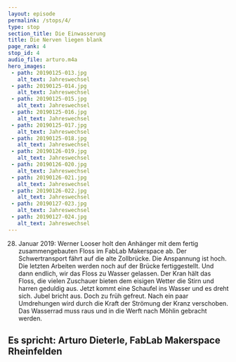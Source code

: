 ```yaml
---
layout: episode
permalink: /stops/4/
type: stop
section_title: Die Einwasserung
title: Die Nerven liegen blank
page_rank: 4
stop_id: 4
audio_file: arturo.m4a
hero_images:
 - path: 20190125-013.jpg
   alt_text: Jahreswechsel
 - path: 20190125-014.jpg
   alt_text: Jahreswechsel
 - path: 20190125-015.jpg
   alt_text: Jahreswechsel
 - path: 20190125-016.jpg
   alt_text: Jahreswechsel
 - path: 20190125-017.jpg
   alt_text: Jahreswechsel
 - path: 20190125-018.jpg
   alt_text: Jahreswechsel
 - path: 20190126-019.jpg
   alt_text: Jahreswechsel
 - path: 20190126-020.jpg
   alt_text: Jahreswechsel
 - path: 20190126-021.jpg
   alt_text: Jahreswechsel
 - path: 20190126-022.jpg
   alt_text: Jahreswechsel
 - path: 20190127-023.jpg
   alt_text: Jahreswechsel
 - path: 20190127-024.jpg
   alt_text: Jahreswechsel
---
```


28. Januar 2019:
Werner Looser holt den Anhänger mit dem fertig zusammengebauten Floss im FabLab Makerspace ab. Der Schwertransport fährt auf die alte Zollbrücke. Die Anspannung ist hoch. Die letzten Arbeiten werden noch auf der Brücke fertiggestellt. Und dann endlich, wir das Floss zu Wasser gelassen. Der Kran hält das Floss, die vielen Zuschauer bieten dem eisigen Wetter die Stirn und harren geduldig aus. Jetzt kommt eine Schaufel ins Wasser und es dreht sich. Jubel bricht aus. Doch zu früh gefreut. Nach ein paar Umdrehungen wird durch die Kraft der Strömung der Kranz verschoben.
Das Wasserrad muss raus und in die Werft nach Möhlin gebracht werden.

## Es spricht: Arturo Dieterle, FabLab Makerspace Rheinfelden
